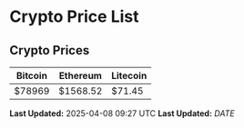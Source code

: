 # Crypto Price List

## Crypto Prices
| Bitcoin | Ethereum | Litecoin |
| ------- | -------- | -------- |
| $78969 | $1568.52 | $71.45 |
**Last Updated:** 2025-04-08 09:27 UTC
**Last Updated:** $DATE$
